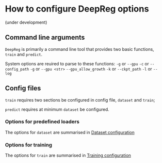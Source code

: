 # How to configure DeepReg options

(under development)

## Command line arguments

`DeepReg` is primarily a command line tool that provides two basic functions, `train` and `predict`.

System options are reuired to parse to these functions:
`-g` or `--gpu`
`-c` or `--config_path`
`-g` or `--gpu <str>`
`--gpu_allow_growth`
`-k` or `--ckpt_path`
`-l` or `--log`

## Config files

`train` requires two sections be configured in config file, `dataset` and `train`;

`predict` requires at minimum `dataset` be configured.

### Options for predefined loaders

The options for `dataset` are summarised in [Dataset configuration](./configuration_dataset.md)

### Options for training

The options for `train` are summarised in [Training configuration](./configuration_train.md)
